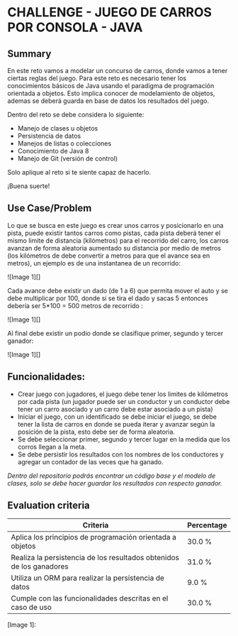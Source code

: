 # CHALLENGE - JUEGO DE CARROS POR CONSOLA - JAVA #

## Summary ##

En este reto vamos a modelar un concurso de carros, donde vamos a tener ciertas reglas del juego. Para este reto es necesario tener los conocimientos básicos de Java usando el paradigma de programación orientada a objetos. Esto implica conocer de modelamiento de objetos, ademas se deberá guarda en base de datos los resultados del juego.

  


Dentro del reto se debe considera lo siguiente:

 *  Manejo de clases u objetos
 *  Persistencia de datos
 *  Manejos de listas o colecciones
 *  Conocimiento de Java 8
 *  Manejo de Git (versión de control)

Solo aplique al reto si te siente capaz de hacerlo.

¡Buena suerte!

## Use Case/Problem ##

Lo que se busca en este juego es crear unos carros y posicionarlo en una pista, puede existir tantos carros como pistas, cada pista deberá tener el mismo limite de distancia (kilómetros) para el recorrido del carro, los carros avanzan de forma aleatoria aumentado su distancia por medio de metros (los kilómetros de debe convertir a metros para que el avance sea en metros), un ejemplo es de una instantanea de un recorrido:

  


![Image 1][]

Cada avance debe existir un dado (de 1 a 6) que permita mover el auto y se debe multiplicar por 100, donde si se tira el dado y sacas 5 entonces debería ser 5\*100 = 500 metros de recorrido :

  


![Image 1][]

  


Al final debe existir un podio donde se clasifique primer, segundo y tercer ganador:

![Image 1][]

## Funcionalidades: ##

 *  Crear juego con jugadores, el juego debe tener los limites de kilómetros por cada pista (un jugador puede ser un conductor y un conductor debe tener un carro asociado y un carro debe estar asociado a un pista)
 *  Iniciar el juego, con un identificado se debe iniciar el juego, se debe tener la lista de carros en donde se pueda iterar y avanzar según la posición de la pista, esto debe ser de forma aleatoria.
 *  Se debe seleccionar primer, segundo y tercer lugar en la medida que los corros llegan a la meta.
 *  Se debe persistir los resultados con los nombres de los conductores y agregar un contador de las veces que ha ganado.

  


*Dentro del repositorio podrás encontrar un código base y el modelo de clases, solo se debe hacer guardar los resultados con respecto ganador.*

## Evaluation criteria ##

| Criteria                                                             | Percentage |
| -------------------------------------------------------------------- | ---------- |
| Aplica los principios de programación orientada a objetos            | 30.0 %     |
| Realiza la persistencia de los resultados obtenidos de los ganadores | 31.0 %     |
| Utiliza un ORM para realizar la persistencia de datos                | 9.0 %      |
| Cumple con las funcionalidades descritas en el caso de uso           | 30.0 %     |


[Image 1]: 